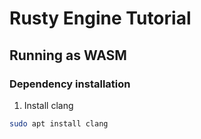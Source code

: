 # Rusty Engine Tutorial

## Running as WASM
### Dependency installation
1. Install clang
```bash
sudo apt install clang
```

